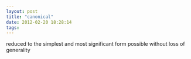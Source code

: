 ```yaml
---
layout: post
title: "canonical"
date: 2012-02-20 18:28:14
tags: 
---
```


<p>
reduced to the simplest and most significant form possible without loss of generality
</p>

